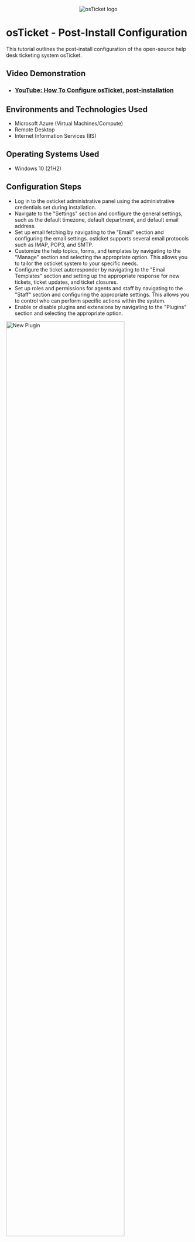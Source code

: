 <p align="center">
<img src="https://i.imgur.com/Clzj7Xs.png" alt="osTicket logo"/>
</p>

<h1>osTicket - Post-Install Configuration</h1>
This tutorial outlines the post-install configuration of the open-source help desk ticketing system osTicket.<br />


<h2>Video Demonstration</h2>

- ### [YouTube: How To Configure osTicket, post-installation](https://youtu.be/xW9AGA-nJHE)

<h2>Environments and Technologies Used</h2>

- Microsoft Azure (Virtual Machines/Compute)
- Remote Desktop
- Internet Information Services (IIS)

<h2>Operating Systems Used </h2>

- Windows 10</b> (21H2)



<h2>Configuration Steps</h2>

- Log in to the osticket administrative panel using the administrative credentials set during installation.
- Navigate to the "Settings" section and configure the general settings, such as the default timezone, default department, and default email address.
- Set up email fetching by navigating to the "Email" section and configuring the email settings. osticket supports several email protocols such as IMAP, POP3, and SMTP.
- Customize the help topics, forms, and templates by navigating to the "Manage" section and selecting the appropriate option. This allows you to tailor the osticket system to your specific needs.
- Configure the ticket autoresponder by navigating to the "Email Templates" section and setting up the appropriate response for new tickets, ticket updates, and ticket closures.
- Set up roles and permissions for agents and staff by navigating to the "Staff" section and configuring the appropriate settings. This allows you to control who can perform specific actions within the system.
- Enable or disable plugins and extensions by navigating to the "Plugins" section and selecting the appropriate option.
<p>
<img src="https://docs.osticket.com/en/latest/_images/admin_manage_plugins.png" height="80%" width="80%" alt="New Plugin"/>
</p>
<p>
With the increasing trend of remote work, our tech startup is faced with the critical decision of selecting an email protocol that will effectively support seamless communication and collaboration across remote teams. This decision carries significant weight as it directly impacts productivity, security, and overall efficiency. However, amidst a sea of options, each with its own advantages and challenges, the process of making this selection becomes a daunting task.q
</p>
<br />

<p>
<img src="https://docs.osticket.com/en/latest/_images/admin_emails_emails_mailbox_setting.png" height="80%" width="80%" alt="Email Protocol Steps"/>
</p>
<p>
Option 1: Microsoft Exchange

Option 2: Google Workspace


Option 3: Open-source Solutions

</p>
<br />

<p>
<img src="https://docs.osticket.com/en/latest/_images/oauth44_microsoft_inst.png" height="80%" width="80%" alt="Authorization"/>
</p>
<p>
Integrating osTicket with existing tools and workflows, such as email notifications or password management software, will facilitate a seamless transition from using messenger apps and emails to centralize tasks and create measurable results in design operations.
</p>
<br />
